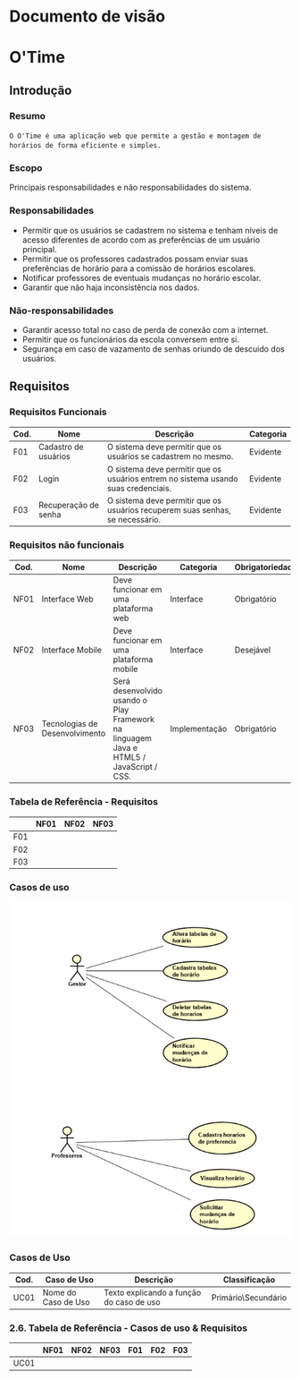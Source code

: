 # Documento de visão
# O'Time
## Introdução
### Resumo

`O O'Time é uma aplicação web que permite a gestão e montagem de horários de forma eficiente e simples.`

### Escopo

Principais responsabilidades e não responsabilidades do sistema.

### Responsabilidades

- Permitir que os usuários se cadastrem no sistema e tenham níveis de acesso diferentes de acordo com as preferências de um usuário principal.
- Permitir que os professores cadastrados possam enviar suas preferências de horário para a comissão de horários escolares.
- Notificar professores de eventuais mudanças no horário escolar.
- Garantir que não haja inconsistência nos dados.

### Não-responsabilidades

- Garantir acesso total no caso de perda de conexão com a internet.
- Permitir que os funcionários da escola conversem entre si.
- Segurança em caso de vazamento de senhas oriundo de descuido dos usuários.

## Requisitos

### Requisitos Funcionais

| Cod. | Nome | Descrição | Categoria |
| -------- | -------- | -------- | -------- |
| F01 | Cadastro de usuários |	O sistema deve permitir que os usuários se cadastrem no mesmo. |	Evidente |
| F02 | Login |	O sistema deve permitir que os usuários entrem no sistema usando suas credenciais. |	Evidente |
| F03 | Recuperação de senha |	O sistema deve permitir que os usuários recuperem suas senhas, se necessário. |	Evidente |


### Requisitos não funcionais

| Cod. | Nome | Descrição | Categoria | Obrigatoriedade| Permanência |
| -------- | -------- | -------- | -------- | -------- | -------- |
| NF01 | Interface Web |	Deve funcionar em uma plataforma web |	Interface | Obrigatório | Permanente |
| NF02 | Interface Mobile |	Deve funcionar em uma plataforma mobile |	Interface | Desejável | Transitório |
| NF03 | Tecnologias de Desenvolvimento |	Será desenvolvido usando o Play Framework na linguagem Java e HTML5 / JavaScript / CSS. |	Implementação | Obrigatório | Transitório |


### Tabela de Referência - Requisitos

| | NF01 | NF02 | NF03 |
| -------- | -------- | -------- | -------- |
| F01 |  | |  |
| F02 |  | |  |
| F03 |  | |  |

### Casos de uso

![](img/CDU.PNG)

### Casos de Uso

| Cod. | Caso de Uso | Descrição | Classificação |
| -------- | -------- | -------- | -------- |
| UC01 | Nome do Caso de Uso |	Texto explicando a função do caso de uso |	Primário\Secundário |

### 2.6. Tabela de Referência - Casos de uso & Requisitos

| | NF01 | NF02 | NF03 | F01 | F02 | F03 |
| -------- | -------- | -------- | -------- | -------- | -------- | -------- |
| UC01 |  |  | | |  |  |